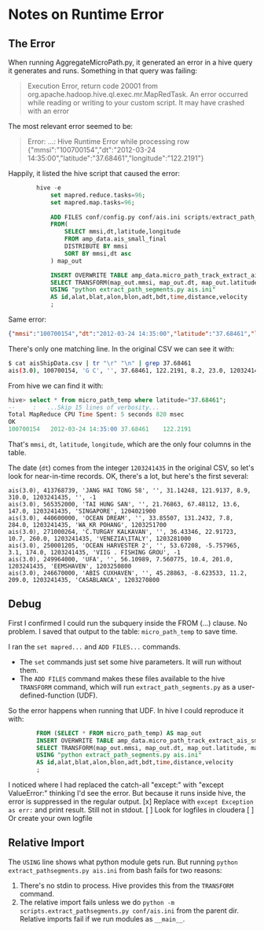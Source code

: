 # Notes on Runtime Error

## The Error

When running AggregateMicroPath.py, it generated an error in a hive query it generates and runs.
Something in that query was failing:

> Execution Error, return code 20001 from org.apache.hadoop.hive.ql.exec.mr.MapRedTask. 
An error occurred while reading or writing to your custom script. It may have crashed with an error

The most relevant error seemed to be:
> Error: ...: Hive Runtime Error while processing row {"mmsi":"100700154","dt":"2012-03-24 14:35:00","latitude":"37.68461","longitude":"122.2191"}

Happily, it listed the hive script that caused the error:
```sql
        hive -e 
            set mapred.reduce.tasks=96;
            set mapred.map.tasks=96;
        
            ADD FILES conf/config.py conf/ais.ini scripts/extract_path_segments.py;
            FROM(
                SELECT mmsi,dt,latitude,longitude 
                FROM amp_data.ais_small_final
                DISTRIBUTE BY mmsi
                SORT BY mmsi,dt asc
            ) map_out

            INSERT OVERWRITE TABLE amp_data.micro_path_track_extract_ais_small_final
            SELECT TRANSFORM(map_out.mmsi, map_out.dt, map_out.latitude, map_out.longitude)
            USING "python extract_path_segments.py ais.ini"
            AS id,alat,blat,alon,blon,adt,bdt,time,distance,velocity
            ;  
```

Same error:
```json
{"mmsi":"100700154","dt":"2012-03-24 14:35:00","latitude":"37.68461","longitude":"122.2191"}
```

There's only one matching line.  In the original CSV we can see it with:
```bash
$ cat aisShipData.csv | tr "\r" "\n" | grep 37.68461 
ais(3.0), 100700154, 'G C', '', 37.68461, 122.2191, 8.2, 23.0, 1203241435, 'CLASS B', -1
```

From hive we can find it with:
```sql
hive> select * from micro_path_temp where latitude="37.68461";
--     :   ...Skip 15 lines of verbosity...
Total MapReduce CPU Time Spent: 5 seconds 820 msec
OK
100700154	2012-03-24 14:35:00	37.68461	122.2191
```
That's `mmsi`, `dt`, `latitude`, `longitude`, which are the only four columns in the table. 

The date (`dt`) comes from the integer `1203241435` in the original CSV, so let's look for near-in-time records.
OK, there's a lot, but here's the first several:
```csv
ais(3.0), 413768739, 'JANG HAI TONG 58', '', 31.14248, 121.9137, 8.9, 310.0, 1203241435, '', -1
ais(3.0), 565352000, 'TAI HUNG SAN', '', 21.76863, 67.48112, 13.6, 147.0, 1203241435, 'SINGAPORE', 1204021900
ais(3.0), 440600000, 'OCEAN DREAM', '', 33.85507, 131.2432, 7.8, 284.0, 1203241435, 'WA_KR POHANG', 1203251700
ais(3.0), 271000264, 'C.TURGAY KALKAVAN', '', 36.43346, 22.91723, 10.7, 260.0, 1203241435, 'VENEZIA\ITALY', 1203281000
ais(3.0), 250001205, 'OCEAN HARVESTER 2', '', 53.67208, -5.757965, 3.1, 174.0, 1203241435, 'VIIG . FISHING GROU', -1
ais(3.0), 249964000, 'UFA', '', 56.10989, 7.560775, 10.4, 201.0, 1203241435, 'EEMSHAVEN', 1203250800
ais(3.0), 246670000, 'ABIS CUXHAVEN', '', 45.28863, -8.623533, 11.2, 209.0, 1203241435, 'CASABLANCA', 1203270800
```






## Debug

First I confirmed I could run the subquery inside the FROM (...) clause.  No problem.
I saved that output to the table:  `micro_path_temp` to save time.

I ran the `set mapred...` and `ADD FILES...` commands. 
* The `set` commands just set some hive parameters. It will run without them.
* The `ADD FILES` command makes these files available to the hive `TRANSFORM` command, which will run `extract_path_segments.py` as a user-defined-function (UDF). 

So the error happens when running that UDF.  In hive I could reproduce it with:
```sql
        FROM (SELECT * FROM micro_path_temp) AS map_out
        INSERT OVERWRITE TABLE amp_data.micro_path_track_extract_ais_small_final
        SELECT TRANSFORM(map_out.mmsi, map_out.dt, map_out.latitude, map_out.longitude)
        USING "python extract_path_segments.py ais.ini"
        AS id,alat,blat,alon,blon,adt,bdt,time,distance,velocity
        ;  
```

I noticed where I had replaced the catch-all "except:" with "except ValueError:" thinking I'd see the error.
But because it runs inside hive, the error is suppressed in the regular output. 
  [x] Replace with `except Exception as err:` and print result.  Still not in stdout.
  [ ] Look for logfiles in cloudera
  [ ] Or create your own logfile

## Relative Import

The `USING` line shows what python module gets run.  But running `python extract_pathsegments.py ais.ini` from bash fails for two reasons:
1. There's no stdin to process. Hive provides this from the `TRANSFORM` command.
2. The relative import fails unless we do `python -m scripts.extract_pathsegments.py conf/ais.ini` from the parent dir. Relative imports fail if we run modules as `__main__`.

